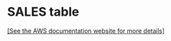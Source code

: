 # SALES table<a name="r_salestable"></a>

[\[See the AWS documentation website for more details\]](http://docs.aws.amazon.com/redshift/latest/dg/r_salestable.html)